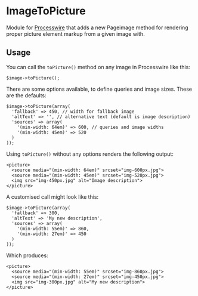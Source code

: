 # ImageToPicture

Module for [Processwire](https://processwire.com) that adds a new Pageimage method for rendering proper picture element markup from a given image with.

## Usage

You can call the `toPicture()` method on any image in Processwire like this:

	$image->toPicture();

There are some options available, to define queries and image sizes. These are the defaults:

	$image->toPicture(array(
	  'fallback' => 450, // width for fallback image
	  'altText' => '', // alternative text (default is image description)
	  'sources' => array(
	    '(min-width: 64em)' => 600, // queries and image widths
	    '(min-width: 45em)' => 520 
	  )
	));

Using `toPicture()` without any options renders the following output:

	<picture>
	  <source media="(min-width: 64em)" srcset="img-600px.jpg">
	  <source media="(min-width: 45em)" srcset="img-520px.jpg">
	  <img src="img-450px.jpg" alt="Image description">
	</picture>

A customised call might look like this:

	$image->toPicture(array(
	  'fallback' => 300,
	  'altText' => 'My new description',
	  'sources' => array(
	    '(min-width: 55em)' => 860,
	    '(min-width: 27em)' => 450 
	  )
	));

Which produces:

	<picture>
	  <source media="(min-width: 55em)" srcset="img-860px.jpg">
	  <source media="(min-width: 27em)" srcset="img-450px.jpg">
	  <img src="img-300px.jpg" alt="My new description">
	</picture>

